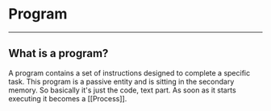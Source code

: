 # Program
<hr>

## What is a program?
A program contains a set of instructions designed to complete a specific task. This program is a passive entity and is sitting in the secondary memory. So basically it's just the code, text part. As soon as it starts executing it becomes a [[Process]].